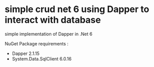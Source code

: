 ﻿# simple crud net 6 using Dapper to interact with database
<p>simple implementation of Dapper in .Net 6</p>
<p>NuGet Package requirements :</p>
<ul>
  <li>Dapper 2.1.15</li>
  <li>System.Data.SqlClient 6.0.16</li>
</ul>
